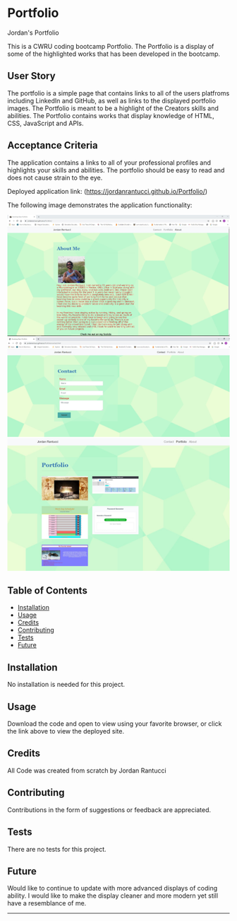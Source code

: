 # Portfolio
Jordan's Portfolio

This is a CWRU coding bootcamp Portfolio.  The Portfolio is a display of some of the highlighted works that has been developed in the bootcamp.

## User Story

The portfolio is a simple page that contains links to all of the users platfroms including LinkedIn and GitHub, as well as links to the displayed portfolio images.  The Portfolio is meant to be a highlight of the Creators skills and abilities.  The Portfolio contains works that display knowledge of HTML, CSS, JavaScript and APIs.


## Acceptance Criteria

The application contains a links to all of your professional profiles and highlights your skills and abilities.  The portfolio should be easy to read and does not cause strain to the eye.


Deployed application link: (https://jordanrantucci.github.io/Portfolio/)

The following image demonstrates the application functionality:

<img src = "./Assets/Images/screenshots/portfolio_about.jpg">
<img src = "./Assets/Images/screenshots/portfolio_contact.jpg">
<img src = "./Assets/Images/screenshots/portfolio_portfolio.jpg">


## Table of Contents

* [Installation](#installation)
* [Usage](#usage)
* [Credits](#credits)
* [Contributing](#contributing)
* [Tests](#tests)
* [Future](#future)


## Installation

No installation is needed for this project.


## Usage 

Download the code and open to view using your favorite browser, or click the link above to view the deployed site.


## Credits

All Code was created from scratch by  Jordan Rantucci


## Contributing

Contributions in the form of suggestions or feedback are appreciated.


## Tests

There are no tests for this project.

## Future 

Would like to continue to update with more advanced displays of coding ability.  I would like to make the display cleaner and more modern yet still have a resemblance of me. 

---

